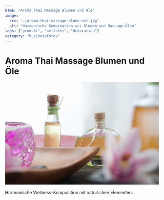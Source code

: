 ```yaml
---
name: "Aroma Thai Massage Blumen und Öle"
image:
  src: "./aroma-thai-massage-blume-oel.jpg"
  alt: "Harmonische Kombination aus Blumen und Massage-Ölen"
tags: ["produkt", "wellness", "dekoration"]
category: "businessfotos"
---
```


# Aroma Thai Massage Blumen und Öle
![Harmonische Kombination aus Blumen und Massage-Ölen](./aroma-thai-massage-blume-oel.jpg)

Harmonische Wellness-Komposition mit natürlichen Elementen.
